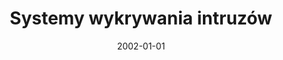 ---
# Documentation: https://wowchemy.com/docs/managing-content/

title: Systemy wykrywania intruzów
subtitle: ''
summary: ''
authors:
- Piotr Dorosz
- kazienko
tags: []
categories: []
date: '2002-01-01'
lastmod: 2022-10-07T05:47:37Z
featured: false
draft: false

# Featured image
# To use, add an image named `featured.jpg/png` to your page's folder.
# Focal points: Smart, Center, TopLeft, Top, TopRight, Left, Right, BottomLeft, Bottom, BottomRight.
image:
  caption: ''
  focal_point: ''
  preview_only: false

# Projects (optional).
#   Associate this post with one or more of your projects.
#   Simply enter your project's folder or file name without extension.
#   E.g. `projects = ["internal-project"]` references `content/project/deep-learning/index.md`.
#   Otherwise, set `projects = []`.
projects: []
publishDate: '2022-10-07T05:47:36.850743Z'
publication_types:
- '1'
abstract: ''
publication: '*Enigma 2002. VI Krajowa Konferencja Zastosowań Kryptografii, Warszawa,
  14 i 17 maja 2002.*'
---
